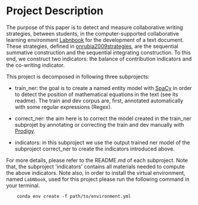# Project Description
The purpose of this paper is to detect and measure collaborative writing strategies, between students, in the computer-supported collaborative learning environment [Labnbook](https://labnbook.fr) for the development of a text document. These strategies, defined in [onrubia2009strategies](https://psycnet.apa.org/record/2009-14113-001), are the sequential summative construction and the sequential integrating construction. To this end, we construct two indicators: the balance of contribution indicators and the co-writing indicator.

This project is decomposed in following three subprojects:

* train_ner: the goal is to create a named entity model with [SpaCy](https://spacy.io) in order to detect the position of mathematical equations in the text (see its readme). The train and dev corpus are, first, annotated automatically with some regular expressions (Regex).

* correct_ner: the aim here is to correct the model created in the train_ner subprojet by annotating or correcting the train and dev manually with [Prodigy](https://prodi.gy).

* indicators: in this subproject we use the output trained ner model of the subproject correct_ner to create the indicators introduced above. 

For more details, please refer to the README.md of each subproject. Note that, the subproject 'indicators' contains all materials needed to compute the above indicators. Note also, in order to install the virtual environment, named `LabNbook`, used for this project please run the following command in your terminal. 

        conda env create -f path/to/environment.yml


